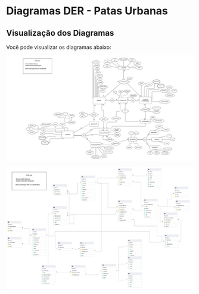 # Diagramas DER - Patas Urbanas
## Visualização dos Diagramas

Você pode visualizar os diagramas abaixo:

![DER Patas Urbanas](DER-Patas%20Urbanas.png)

![Diagrama Relacional](DiagramaRelacional-Patas%20Urbanas.png)